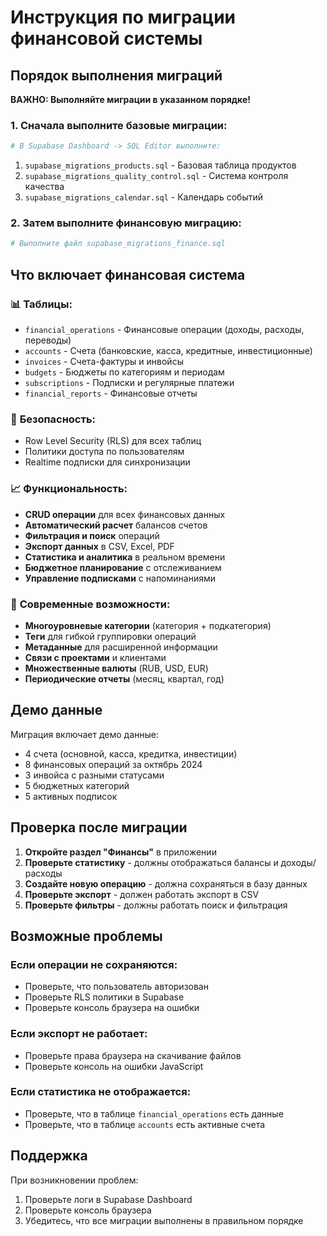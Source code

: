 # Инструкция по миграции финансовой системы

## Порядок выполнения миграций

**ВАЖНО: Выполняйте миграции в указанном порядке!**

### 1. Сначала выполните базовые миграции:
```bash
# В Supabase Dashboard -> SQL Editor выполните:
```

1. `supabase_migrations_products.sql` - Базовая таблица продуктов
2. `supabase_migrations_quality_control.sql` - Система контроля качества
3. `supabase_migrations_calendar.sql` - Календарь событий

### 2. Затем выполните финансовую миграцию:
```bash
# Выполните файл supabase_migrations_finance.sql
```

## Что включает финансовая система

### 📊 **Таблицы:**
- `financial_operations` - Финансовые операции (доходы, расходы, переводы)
- `accounts` - Счета (банковские, касса, кредитные, инвестиционные)
- `invoices` - Счета-фактуры и инвойсы
- `budgets` - Бюджеты по категориям и периодам
- `subscriptions` - Подписки и регулярные платежи
- `financial_reports` - Финансовые отчеты

### 🔐 **Безопасность:**
- Row Level Security (RLS) для всех таблиц
- Политики доступа по пользователям
- Realtime подписки для синхронизации

### 📈 **Функциональность:**
- **CRUD операции** для всех финансовых данных
- **Автоматический расчет** балансов счетов
- **Фильтрация и поиск** операций
- **Экспорт данных** в CSV, Excel, PDF
- **Статистика и аналитика** в реальном времени
- **Бюджетное планирование** с отслеживанием
- **Управление подписками** с напоминаниями

### 🎯 **Современные возможности:**
- **Многоуровневые категории** (категория + подкатегория)
- **Теги** для гибкой группировки операций
- **Метаданные** для расширенной информации
- **Связи с проектами** и клиентами
- **Множественные валюты** (RUB, USD, EUR)
- **Периодические отчеты** (месяц, квартал, год)

## Демо данные

Миграция включает демо данные:
- 4 счета (основной, касса, кредитка, инвестиции)
- 8 финансовых операций за октябрь 2024
- 3 инвойса с разными статусами
- 5 бюджетных категорий
- 5 активных подписок

## Проверка после миграции

1. **Откройте раздел "Финансы"** в приложении
2. **Проверьте статистику** - должны отображаться балансы и доходы/расходы
3. **Создайте новую операцию** - должна сохраняться в базу данных
4. **Проверьте экспорт** - должен работать экспорт в CSV
5. **Проверьте фильтры** - должны работать поиск и фильтрация

## Возможные проблемы

### Если операции не сохраняются:
- Проверьте, что пользователь авторизован
- Проверьте RLS политики в Supabase
- Проверьте консоль браузера на ошибки

### Если экспорт не работает:
- Проверьте права браузера на скачивание файлов
- Проверьте консоль на ошибки JavaScript

### Если статистика не отображается:
- Проверьте, что в таблице `financial_operations` есть данные
- Проверьте, что в таблице `accounts` есть активные счета

## Поддержка

При возникновении проблем:
1. Проверьте логи в Supabase Dashboard
2. Проверьте консоль браузера
3. Убедитесь, что все миграции выполнены в правильном порядке

